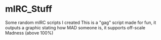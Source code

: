# mIRC_Stuff
Some random mIRC scripts I created
This is a "gag" script made for fun, it outputs a graphic stating how MAD someone is, it supports off-scale Madness (above 100%)

